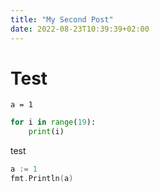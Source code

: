 ```yaml
---
title: "My Second Post"
date: 2022-08-23T10:39:39+02:00
---
```


# Test
```
a = 1
```

```python
for i in range(19):
    print(i)
```

test

```go
a := 1
fmt.Println(a)
```
